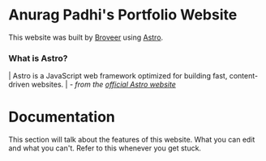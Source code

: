 # Anurag Padhi's Portfolio Website
This website was built by [Broveer](https://broveer.xyz) using [Astro](https://astro.build).

### What is Astro?
| Astro is a JavaScript web framework optimized for building fast, content-driven websites.
| _\- from the [official Astro website](https://astro.build)_

# Documentation

This section will talk about the features of this website. What you can edit and what you can't. Refer to this whenever you get stuck.